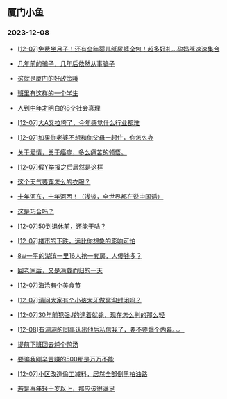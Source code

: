 ## 厦门小鱼 
### 2023-12-08

+ [[12-07]免费坐月子！还有全年婴儿纸尿裤全包！超多好礼…孕妈咪速速集合](http://bbs.xmfish.com/read-htm-tid-18117195.html)

+ [几年前的骗子，几年后依然从事骗子](http://bbs.xmfish.com/read-htm-tid-18117121.html)

+ [这就是厦门的好政策哦](http://bbs.xmfish.com/read-htm-tid-18117278.html)

+ [班里有这样的一个学生](http://bbs.xmfish.com/read-htm-tid-18117228.html)

+ [人到中年才明白的8个社会真理](http://bbs.xmfish.com/read-htm-tid-18117081.html)

+ [[12-07]大A又拉垮了，今年感觉什么行业都难](http://bbs.xmfish.com/read-htm-tid-18117231.html)

+ [[12-07]如果你老婆不想和你父母一起住，你怎么办](http://bbs.xmfish.com/read-htm-tid-18117260.html)

+ [关于爱情，关于癌症，多么痛苦的领悟。](http://bbs.xmfish.com/read-htm-tid-18117313.html)

+ [[12-07]假Y举报之后居然是这样](http://bbs.xmfish.com/read-htm-tid-18117243.html)

+ [这个天气要穿怎么的衣服？](http://bbs.xmfish.com/read-htm-tid-18117203.html)

+ [十年河东，十年河西！（浅谈，全世界都在说中国话）](http://bbs.xmfish.com/read-htm-tid-18117211.html)

+ [这是巧合吗？](http://bbs.xmfish.com/read-htm-tid-18117181.html)

+ [[12-07]50到退休前，还能干啥？](http://bbs.xmfish.com/read-htm-tid-18117346.html)

+ [[12-07]楼市的下跌，远比你想象的影响可怕](http://bbs.xmfish.com/read-htm-tid-18117428.html)

+ [8w一平的湖滨一里16人抢一套房，人傻钱多？](http://bbs.xmfish.com/read-htm-tid-18117497.html)

+ [回老家后，又是满载而归的一天](http://bbs.xmfish.com/read-htm-tid-18117390.html)

+ [[12-07]海沧有个美食节](http://bbs.xmfish.com/read-htm-tid-18117436.html)

+ [[12-07]请问大家有个小孩大牙做窝沟封闭吗？](http://bbs.xmfish.com/read-htm-tid-18117269.html)

+ [[12-07]30年前犯强J的逮着就毙，现在怎么判的那么轻](http://bbs.xmfish.com/read-htm-tid-18117392.html)

+ [[12-08]有洞洞的同事认出他后私信我了，要不要爆个内幕。。。](http://bbs.xmfish.com/read-htm-tid-18117622.html)

+ [提前下班回去炖个鸭汤](http://bbs.xmfish.com/read-htm-tid-18117440.html)

+ [要骗我刚辛苦赚的500那是万万不能](http://bbs.xmfish.com/read-htm-tid-18117540.html)

+ [[12-07]小区改造偷工减料，居然全部倒黑柏油路](http://bbs.xmfish.com/read-htm-tid-18117556.html)

+ [若是再年轻十岁以上，那应该很满足](http://bbs.xmfish.com/read-htm-tid-18117533.html)

